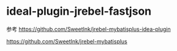 # ideal-plugin-jrebel-fastjson

参考
  https://github.com/SweetInk/jrebel-mybatisplus-idea-plugin

  https://github.com/SweetInk/jrebel-mybatisplus
  
